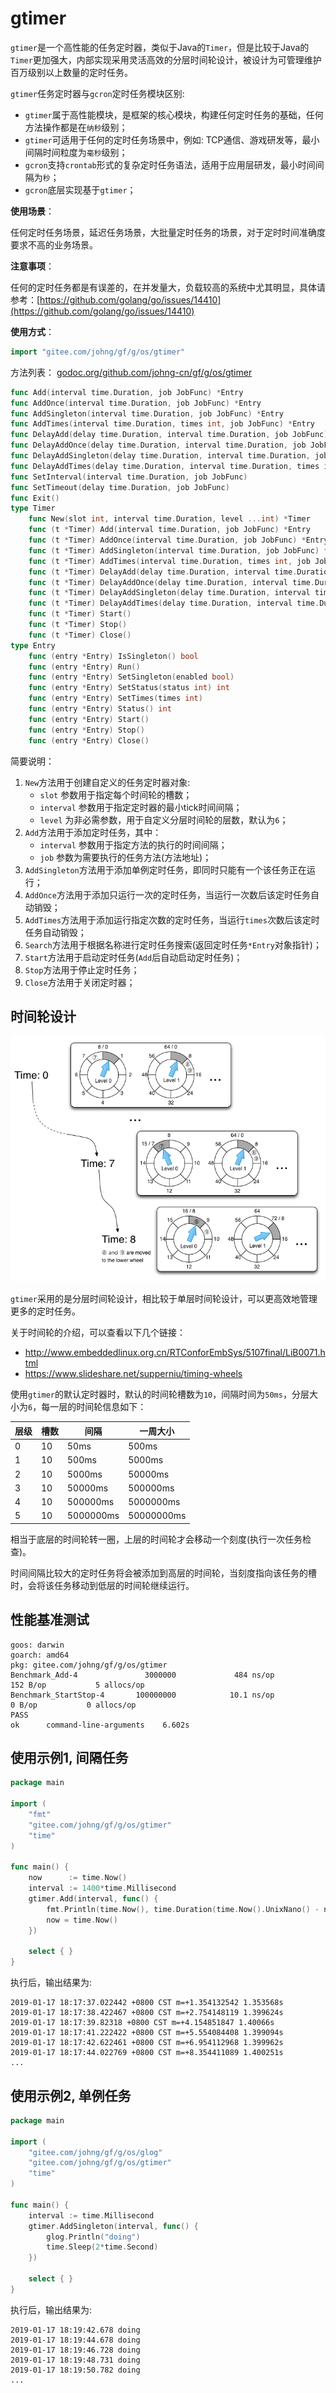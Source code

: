 # gtimer

`gtimer`是一个高性能的任务定时器，类似于Java的`Timer`，但是比较于Java的`Timer`更加强大，内部实现采用灵活高效的分层时间轮设计，被设计为可管理维护百万级别以上数量的定时任务。

`gtimer`任务定时器与`gcron`定时任务模块区别:
- `gtimer`属于高性能模块，是框架的核心模块，构建任何定时任务的基础，任何方法操作都是在`纳秒`级别；
- `gtimer`可适用于任何的定时任务场景中，例如: TCP通信、游戏研发等，最小间隔时间粒度为`毫秒`级别；
- `gcron`支持`crontab`形式的复杂定时任务语法，适用于应用层研发，最小时间间隔为`秒`；
- `gcron`底层实现基于`gtimer`；

**使用场景**：

任何定时任务场景，延迟任务场景，大批量定时任务的场景，对于定时时间准确度要求不高的业务场景。

**注意事项**：

任何的定时任务都是有误差的，在并发量大，负载较高的系统中尤其明显，具体请参考：[https://github.com/golang/go/issues/14410](https://github.com/golang/go/issues/14410)

**使用方式**：
```go
import "gitee.com/johng/gf/g/os/gtimer"
```

方法列表： [godoc.org/github.com/johng-cn/gf/g/os/gtimer](https://godoc.org/github.com/johng-cn/gf/g/os/gtimer)

```go
func Add(interval time.Duration, job JobFunc) *Entry
func AddOnce(interval time.Duration, job JobFunc) *Entry
func AddSingleton(interval time.Duration, job JobFunc) *Entry
func AddTimes(interval time.Duration, times int, job JobFunc) *Entry
func DelayAdd(delay time.Duration, interval time.Duration, job JobFunc)
func DelayAddOnce(delay time.Duration, interval time.Duration, job JobFunc)
func DelayAddSingleton(delay time.Duration, interval time.Duration, job JobFunc)
func DelayAddTimes(delay time.Duration, interval time.Duration, times int, job JobFunc)
func SetInterval(interval time.Duration, job JobFunc)
func SetTimeout(delay time.Duration, job JobFunc)
func Exit()
type Timer
    func New(slot int, interval time.Duration, level ...int) *Timer
    func (t *Timer) Add(interval time.Duration, job JobFunc) *Entry
    func (t *Timer) AddOnce(interval time.Duration, job JobFunc) *Entry
    func (t *Timer) AddSingleton(interval time.Duration, job JobFunc) *Entry
    func (t *Timer) AddTimes(interval time.Duration, times int, job JobFunc) *Entry
    func (t *Timer) DelayAdd(delay time.Duration, interval time.Duration, job JobFunc)
    func (t *Timer) DelayAddOnce(delay time.Duration, interval time.Duration, job JobFunc)
    func (t *Timer) DelayAddSingleton(delay time.Duration, interval time.Duration, job JobFunc)
    func (t *Timer) DelayAddTimes(delay time.Duration, interval time.Duration, times int, job JobFunc)
    func (t *Timer) Start()
    func (t *Timer) Stop()
    func (t *Timer) Close()
type Entry
    func (entry *Entry) IsSingleton() bool
    func (entry *Entry) Run()
    func (entry *Entry) SetSingleton(enabled bool)
    func (entry *Entry) SetStatus(status int) int
    func (entry *Entry) SetTimes(times int)
    func (entry *Entry) Status() int
    func (entry *Entry) Start()
    func (entry *Entry) Stop()
    func (entry *Entry) Close()
```
简要说明：
1. `New`方法用于创建自定义的任务定时器对象:
    - `slot` 参数用于指定每个时间轮的槽数；
    - `interval` 参数用于指定定时器的最小tick时间间隔；
    - `level` 为非必需参数，用于自定义分层时间轮的层数，默认为`6`；
1. `Add`方法用于添加定时任务，其中：
    - `interval` 参数用于指定方法的执行的时间间隔；
    - `job` 参数为需要执行的任务方法(方法地址)；
1. `AddSingleton`方法用于添加单例定时任务，即同时只能有一个该任务正在运行；
1. `AddOnce`方法用于添加只运行一次的定时任务，当运行一次数后该定时任务自动销毁；
1. `AddTimes`方法用于添加运行指定次数的定时任务，当运行`times`次数后该定时任务自动销毁；
1. `Search`方法用于根据名称进行定时任务搜索(返回定时任务`*Entry`对象指针)；
1. `Start`方法用于启动定时任务(`Add`后自动启动定时任务)；
1. `Stop`方法用于停止定时任务；
1. `Close`方法用于关闭定时器；

## 时间轮设计
<div align=center>
<img src="images/hierarchical-timing-wheel.png" />
</div>

`gtimer`采用的是分层时间轮设计，相比较于单层时间轮设计，可以更高效地管理更多的定时任务。

关于时间轮的介绍，可以查看以下几个链接：
* http://www.embeddedlinux.org.cn/RTConforEmbSys/5107final/LiB0071.html
* https://www.slideshare.net/supperniu/timing-wheels

使用`gtimer`的默认定时器时，默认的时间轮槽数为`10`，间隔时间为`50ms`，分层大小为`6`，每一层的时间轮信息如下：

| 层级 | 槽数 | 间隔 | 一周大小
|---|---|---| ---
|0 | 10 | 50ms      | 500ms
|1 | 10 | 500ms     | 5000ms
|2 | 10 | 5000ms    | 50000ms
|3 | 10 | 50000ms   | 500000ms
|4 | 10 | 500000ms  | 5000000ms
|5 | 10 | 5000000ms | 50000000ms

相当于底层的时间轮转一圈，上层的时间轮才会移动一个刻度(执行一次任务检查)。

时间间隔比较大的定时任务将会被添加到高层的时间轮，当刻度指向该任务的槽时，会将该任务移动到低层的时间轮继续运行。

## 性能基准测试

```
goos: darwin
goarch: amd64
pkg: gitee.com/johng/gf/g/os/gtimer
Benchmark_Add-4               3000000             484 ns/op         152 B/op           5 allocs/op
Benchmark_StartStop-4       100000000            10.1 ns/op           0 B/op           0 allocs/op
PASS
ok      command-line-arguments    6.602s
```

## 使用示例1, 间隔任务

```go
package main

import (
    "fmt"
    "gitee.com/johng/gf/g/os/gtimer"
    "time"
)

func main() {
    now      := time.Now()
    interval := 1400*time.Millisecond
    gtimer.Add(interval, func() {
        fmt.Println(time.Now(), time.Duration(time.Now().UnixNano() - now.UnixNano()))
        now = time.Now()
    })

    select { }
}
```
执行后，输出结果为:
```
2019-01-17 18:17:37.022442 +0800 CST m=+1.354132542 1.353568s
2019-01-17 18:17:38.422467 +0800 CST m=+2.754148119 1.399624s
2019-01-17 18:17:39.82318 +0800 CST m=+4.154851847 1.40066s
2019-01-17 18:17:41.222422 +0800 CST m=+5.554084408 1.399094s
2019-01-17 18:17:42.622461 +0800 CST m=+6.954112968 1.399962s
2019-01-17 18:17:44.022769 +0800 CST m=+8.354411089 1.400251s
...
```

## 使用示例2, 单例任务

```go
package main

import (
    "gitee.com/johng/gf/g/os/glog"
    "gitee.com/johng/gf/g/os/gtimer"
    "time"
)

func main() {
    interval := time.Millisecond
    gtimer.AddSingleton(interval, func() {
        glog.Println("doing")
        time.Sleep(2*time.Second)
    })

    select { }
}
```
执行后，输出结果为:
```
2019-01-17 18:19:42.678 doing
2019-01-17 18:19:44.678 doing
2019-01-17 18:19:46.728 doing
2019-01-17 18:19:48.731 doing
2019-01-17 18:19:50.782 doing
...
```

















